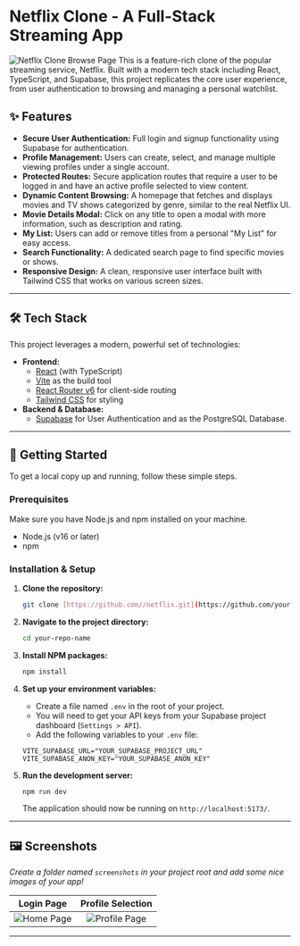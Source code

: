 # Netflix Clone - A Full-Stack Streaming App

![Netflix Clone Browse Page](.netflixpng) This is a feature-rich clone of the popular streaming service, Netflix. Built with a modern tech stack including React, TypeScript, and Supabase, this project replicates the core user experience, from user authentication to browsing and managing a personal watchlist.



## ✨ Features

* **Secure User Authentication:** Full login and signup functionality using Supabase for authentication.
* **Profile Management:** Users can create, select, and manage multiple viewing profiles under a single account.
* **Protected Routes:** Secure application routes that require a user to be logged in and have an active profile selected to view content.
* **Dynamic Content Browsing:** A homepage that fetches and displays movies and TV shows categorized by genre, similar to the real Netflix UI.
* **Movie Details Modal:** Click on any title to open a modal with more information, such as description and rating.
* **My List:** Users can add or remove titles from a personal "My List" for easy access.
* **Search Functionality:** A dedicated search page to find specific movies or shows.
* **Responsive Design:** A clean, responsive user interface built with Tailwind CSS that works on various screen sizes.

---

## 🛠️ Tech Stack

This project leverages a modern, powerful set of technologies:

* **Frontend:**
    * [React](https://reactjs.org/) (with TypeScript)
    * [Vite](https://vitejs.dev/) as the build tool
    * [React Router v6](https://reactrouter.com/) for client-side routing
    * [Tailwind CSS](https://tailwindcss.com/) for styling
* **Backend & Database:**
    * [Supabase](https://supabase.io/) for User Authentication and as the PostgreSQL Database.

---

## 🚀 Getting Started

To get a local copy up and running, follow these simple steps.

### Prerequisites

Make sure you have Node.js and npm installed on your machine.
* Node.js (v16 or later)
* npm

### Installation & Setup

1.  **Clone the repository:**
    ```sh
    git clone [https://github.com//netflix.git](https://github.com/your-username/your-repo-name.git)
    ```

2.  **Navigate to the project directory:**
    ```sh
    cd your-repo-name
    ```

3.  **Install NPM packages:**
    ```sh
    npm install
    ```

4.  **Set up your environment variables:**
    * Create a file named `.env` in the root of your project.
    * You will need to get your API keys from your Supabase project dashboard (`Settings > API`).
    * Add the following variables to your `.env` file:

    ```
    VITE_SUPABASE_URL="YOUR_SUPABASE_PROJECT_URL"
    VITE_SUPABASE_ANON_KEY="YOUR_SUPABASE_ANON_KEY"
    ```

5.  **Run the development server:**
    ```sh
    npm run dev
    ```
    The application should now be running on `http://localhost:5173/`.

---

## 🖼️ Screenshots

*Create a folder named `screenshots` in your project root and add some nice images of your app!*

| Login Page | Profile Selection |
| :---: | :---: |
| ![Home Page](./screenshots/login-page.png) | ![Profile Page](./screenshots/profiles-page.png) |

---
